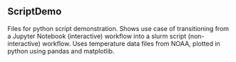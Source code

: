 ## ScriptDemo

Files for python script demonstration. Shows use case of transitioning from
a Jupyter Notebook (interactive) workflow into a slurm script (non-interactive)
workflow. Uses temperature data files from NOAA, plotted in python using
pandas and matplotlib.
